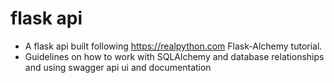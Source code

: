 # flask api

- A flask api built following https://realpython.com Flask-Alchemy tutorial.
- Guidelines on how to work with SQLAlchemy and database relationships and using swagger api ui and documentation